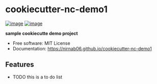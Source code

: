 # cookiecutter-nc-demo1


[![image](https://img.shields.io/pypi/v/cookiecutter-nc-demo1.svg)](https://pypi.python.org/pypi/cookiecutter-nc-demo1)
[![image](https://img.shields.io/conda/vn/conda-forge/cookiecutter-nc-demo1.svg)](https://anaconda.org/conda-forge/cookiecutter-nc-demo1)


**sample cookiecutte demo project**


-   Free software: MIT License
-   Documentation: https://nirnab06.github.io/cookiecutter-nc-demo1
    

## Features

-   TODO
this is a to do list
